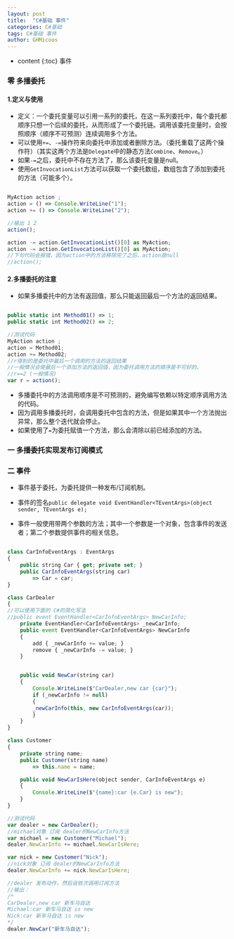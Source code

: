 ```yaml
---
layout: post
title:  "C#基础 事件"
categories: C#基础
tags: C#基础 事件
author: GHMicoos
---
```



* content
{:toc}
事件


### 零 多播委托

#### **1.定义与使用**

* 定义：一个委托变量可以引用一系列的委托，在这一系列委托中，每个委托都顺序只想一个后续的委托，从而形成了一个委托链。调用该委托变量时，会按照顺序（顺序不可预测）连续调用多个方法。
* 可以使用`+=`、`-=`操作符来向委托中添加或者删除方法。（委托重载了这两个操作符）（其实这两个方法是`Delegate`中的静态方法`Combine`、`Remove`。）
* 如果`-=`之后，委托中不存在方法了，那么该委托变量是null。
* 使用`GetInvocationList`方法可以获取一个委托数组，数组包含了添加到委托的方法（可能多个）。

``` js

MyAction action ;
action = () => Console.WriteLine("1");
action += () => Console.WriteLine("2");

//输出 1 2
action();

action -= action.GetInvocationList()[0] as MyAction;
action -= action.GetInvocationList()[0] as MyAction;
//下句代码会报错，因为action中的方法移除完了之后，action是null
//action();

```

#### **2.多播委托的注意**
* 如果多播委托中的方法有返回值，那么只能返回最后一个方法的返回结果。

``` js

public static int Method01() => 1;
public static int Method02() => 2;

//测试代码    
MyAction action ;
action = Method01;
action += Method02;
//r得到的是委托中最后一个调用的方法的返回结果
//一般情况会使最后一个添加方法的返回值，因为委托调用方法的顺序是不可好的。
//r==2 (一般情况)
var r = action();

```

* 多播委托中的方法调用顺序是不可预测的，避免编写依赖以特定顺序调用方法的代码。
* 因为调用多播委托时，会调用委托中包含的方法，但是如果其中一个方法抛出异常，那么整个迭代就会停止。
* 如果使用了`=`为委托赋值一个方法，那么会清除以前已经添加的方法。



### 一 多播委托实现发布订阅模式



### 二 事件

* 事件基于委托，为委托提供一种发布/订阅机制。


* 事件的签名`public delegate void EventHandler<TEventArgs>(object sender, TEventArgs e);`
* 事件一般使用带两个参数的方法；其中一个参数是一个对象，包含事件的发送者；第二个参数提供事件的相关信息。

``` js

class CarInfoEventArgs : EventArgs
{
    public string Car { get; private set; }
    public CarInfoEventArgs(string car)
        => Car = car;
}

class CarDealer
{
//可以使用下面的 C#的简化写法
//public event EventHandler<CarInfoEventArgs> NewCarInfo;
    private EventHandler<CarInfoEventArgs> _newCarInfo;
    public event EventHandler<CarInfoEventArgs> NewCarInfo
    {
        add { _newCarInfo += value; }
        remove { _newCarInfo -= value; }
    }


    public void NewCar(string car)
    {
        Console.WriteLine($"CarDealer,new car {car}");
        if (_newCarInfo != null)
        {
        _newCarInfo(this, new CarInfoEventArgs(car));
        }
    }
}

class Customer
{
    private string name;
    public Customer(string name)
        => this.name = name;

    public void NewCarIsHere(object sender, CarInfoEventArgs e)
    {
        Console.WriteLine($"{name}:car {e.Car} is new");
    }
}

//测试代码
var dealer = new CarDealer();
//michael对象 订阅 dealer的NewCarInfo方法
var michael = new Customer("Michael");
dealer.NewCarInfo += michael.NewCarIsHere;

var nick = new Customer("Nick");
//nick对象 订阅 dealer的NewCarInfo方法
dealer.NewCarInfo += nick.NewCarIsHere;

//dealer 发布动作，然后会依次调用订阅方法
//输出：
/*
CarDealer,new car 新车马自达
Michael:car 新车马自达 is new
Nick:car 新车马自达 is new
*/
dealer.NewCar("新车马自达");

```

